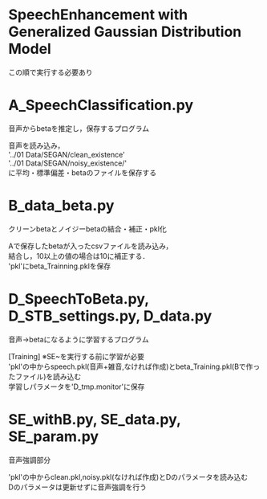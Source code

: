 # SpeechEnhancement with Generalized Gaussian Distribution Model

この順で実行する必要あり

# A_SpeechClassification.py

音声からbetaを推定し，保存するプログラム

音声を読み込み，  
'../01 Data/SEGAN/clean_existence'  
'../01 Data/SEGAN/noisy_existence/'  
に平均・標準偏差・betaのファイルを保存する  


# B_data_beta.py

クリーンbetaとノイジーbetaの結合・補正・pkl化

Aで保存したbetaが入ったcsvファイルを読み込み，  
結合し，10以上の値の場合は10に補正する．  
'pkl'にbeta_Trainning.pklを保存  

# D_SpeechToBeta.py, D_STB_settings.py, D_data.py

音声→betaになるように学習するプログラム

[Training]
※SE~を実行する前に学習が必要  
'pkl'の中からspeech.pkl(音声+雑音,なければ作成)とbeta_Training.pkl(Bで作ったファイル)を読み込む  
学習しパラメータを'D_tmp.monitor'に保存  

# SE_withB.py, SE_data.py, SE_param.py

音声強調部分

'pkl'の中からclean.pkl,noisy.pkl(なければ作成)とDのパラメータを読み込む  
Dのパラメータは更新せずに音声強調を行う
